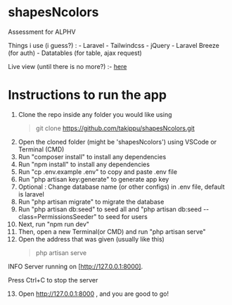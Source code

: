 # shapesNcolors
Assessment for ALPHV

Things i use (i guess?) :
    -   Laravel
    -   Tailwindcss
    -   jQuery
    -   Laravel Breeze (for auth)
    -   Datatables (for table, ajax request)

Live view (until there is no more?) :- <a href="#"> here </a>

Instructions to run the app
==================

1) Clone the repo inside any folder you would like using
	> git clone https://github.com/takippu/shapesNcolors.git
2) Open the cloned folder (might be 'shapesNcolors') using VSCode or Terminal (CMD)
3) Run "composer install" to install any dependencies
4) Run "npm install" to install any dependencies
5) Run "cp .env.example .env" to copy and paste .env file
6) Run "php artisan key:generate" to generate app key
7) Optional : Change database name (or other configs) in .env file, default is laravel
8) Run "php artisan migrate" to migrate the database
9) Run "php artisan db:seed" to seed all and "php artisan db:seed --class=PermissionsSeeder" to seed for users
10) Next, run "npm run dev"
11) Then, open a new Terminal(or CMD) and run "php artisan serve"
12) Open the address that was given (usually like this)
	>php artisan serve

   INFO  Server running on [http://127.0.0.1:8000].  

  Press Ctrl+C to stop the server

13) Open http://127.0.0.1:8000 , and you are good to go!
